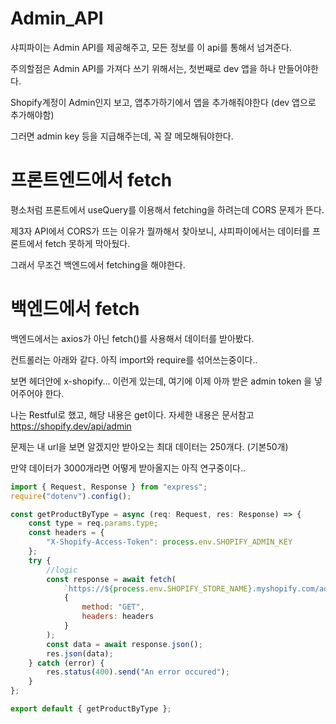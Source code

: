 # Admin_API

샤피파이는 Admin API를 제공해주고, 모든 정보를 이 api를 통해서 넘겨준다.

주의할점은 Admin API를 가져다 쓰기 위해서는, 첫번째로 dev 앱을 하나 만들어야한다.

Shopify계정이 Admin인지 보고, 앱추가하기에서 앱을 추가해줘야한다 (dev 앱으로 추가해야함)

그러면 admin key 등을 지급해주는데, 꼭 잘 메모해둬야한다.

# 프론트엔드에서 fetch

평소처럼 프론트에서 useQuery를 이용해서 fetching을 하려는데 CORS 문제가 뜬다.

제3자 API에서 CORS가 뜨는 이유가 뭘까해서 찾아보니, 샤피파이에서는 데이터를 프론트에서 fetch 못하게 막아뒀다. 

그래서 무조건 백엔드에서 fetching을 해야한다.

# 백엔드에서 fetch

백엔드에서는 axios가 아닌 fetch()를 사용해서 데이터를 받아봤다.

컨트롤러는 아래와 같다. 아직 import와 require를 섞어쓰는중이다..

보면 헤더안에 x-shopify... 이런게 있는데, 여기에 이제 아까 받은 admin token 을 넣어주어야 한다.

나는 Restful로 했고, 해당 내용은 get이다. 자세한 내용은 문서참고 https://shopify.dev/api/admin

문제는 내 url을 보면 알겠지만 받아오는 최대 데이터는 250개다. (기본50개)

만약 데이터가 3000개라면 어떻게 받아올지는 아직 연구중이다..
```js
import { Request, Response } from "express";
require("dotenv").config();

const getProductByType = async (req: Request, res: Response) => {
    const type = req.params.type;
    const headers = {
        "X-Shopify-Access-Token": process.env.SHOPIFY_ADMIN_KEY
    };
    try {
        //logic
        const response = await fetch(
            `https://${process.env.SHOPIFY_STORE_NAME}.myshopify.com/admin/api/${process.env.SHOPIFY_YEAR}/${process.env.SHOPIFY_Category}.json?limit=${process.env.SHOPIFY_LIMIT}&status=${process.env.SHOPIFY_Status}&${process.env.SHOPIFY_Sub_Category}=${type}`,
            {
                method: "GET",
                headers: headers
            }
        );
        const data = await response.json();
        res.json(data);
    } catch (error) {
        res.status(400).send("An error occured");
    }
};

export default { getProductByType };

```
